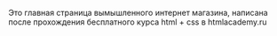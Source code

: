 Это главная страница вымышленного интернет магазина, написана после прохождения бесплатного курса html + css в htmlacademy.ru
